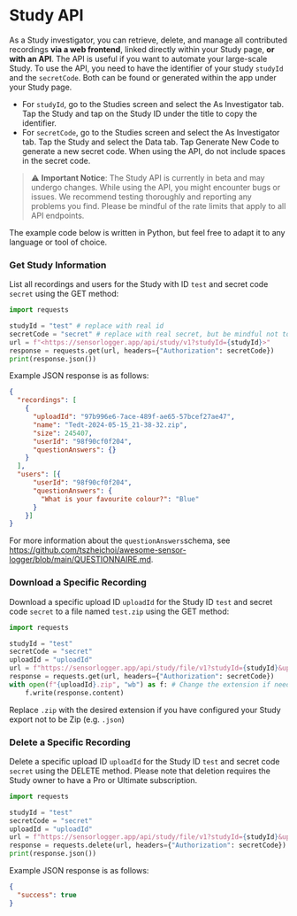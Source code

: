 # Study API

As a Study investigator, you can retrieve, delete, and manage all contributed recordings **via a web frontend**, linked directly within your Study page, **or with an API**. The API is useful if you want to automate your large-scale Study. To use the API, you need to have the identifier of your study `studyId` and the `secretCode`. Both can be found or generated within the app under your Study page.   

- For `studyId`, go to the Studies screen and select the As Investigator tab. Tap the Study and tap on the Study ID under the title to copy the identifier.
- For `secretCode`, go to the Studies screen and select the As Investigator tab. Tap the Study and select the Data tab. Tap Generate New Code to generate a new secret code. When using the API, do not include spaces in the secret code. 

> ⚠️ **Important Notice**: The Study API is currently in beta and may undergo changes. While using the API, you might encounter bugs or issues. We recommend testing thoroughly and reporting any problems you find. Please be mindful of the rate limits that apply to all API endpoints.

The example code below is written in Python, but feel free to adapt it to any language or tool of choice.

### Get Study Information

List all recordings and users for the Study with ID `test` and secret code `secret` using the GET method:

```python
import requests

studyId = "test" # replace with real id
secretCode = "secret" # replace with real secret, but be mindful not to commit it to git!
url = f"<https://sensorlogger.app/api/study/v1?studyId={studyId}>"
response = requests.get(url, headers={"Authorization": secretCode})
print(response.json())
```

Example JSON response is as follows:

```json
{
  "recordings": [
    {
      "uploadId": "97b996e6-7ace-489f-ae65-57bcef27ae47",
      "name": "Tedt-2024-05-15_21-38-32.zip",
      "size": 245407,
      "userId": "98f90cf0f204",
      "questionAnswers": {}
    }
  ],
  "users": [{
      "userId": "98f90cf0f204",
      "questionAnswers": {
        "What is your favourite colour?": "Blue"
      }
    }]
}
```

For more information about the `questionAnswers`schema, see https://github.com/tszheichoi/awesome-sensor-logger/blob/main/QUESTIONNAIRE.md. 

### Download a Specific Recording

Download a specific upload ID `uploadId` for the Study ID `test` and secret code `secret` to a file named `test.zip` using the GET method:

```python
import requests

studyId = "test"
secretCode = "secret"
uploadId = "uploadId"
url = f"https://sensorlogger.app/api/study/file/v1?studyId={studyId}&uploadId={uploadId}"
response = requests.get(url, headers={"Authorization": secretCode})
with open(f"{uploadId}.zip", "wb") as f: # Change the extension if needed
    f.write(response.content)
```

Replace `.zip` with the desired extension if you have configured your Study export not to be Zip (e.g. `.json`) 

### Delete a Specific Recording

Delete a specific upload ID `uploadId` for the Study ID `test` and secret code `secret` using the DELETE method. Please note that deletion requires the Study owner to have a Pro or Ultimate subscription.

```python
import requests

studyId = "test"
secretCode = "secret"
uploadId = "uploadId"
url = f"https://sensorlogger.app/api/study/file/v1?studyId={studyId}&uploadId={uploadId}"
response = requests.delete(url, headers={"Authorization": secretCode})
print(response.json())

```

Example JSON response is as follows:

```json
{
  "success": true
}

```
